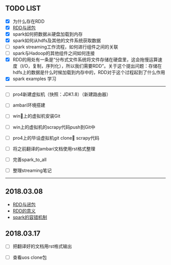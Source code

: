 ## TODO LIST

 - [x] 为什么存在RDD
 - [x] [RDD与闭包](https://github.com/SunnyZWQ/sparktest/blob/master/%E9%97%AD%E5%8C%85%E4%B8%8ERDD%E7%9A%84%E5%85%B3%E7%B3%BB.md)
 - [x] spark如何把数据从硬盘加载到内存
 - [x] spark如何从hdfs及其他的文件系统获取数据
 - [ ] spark streaming工作流程，如何进行组件之间的关联
 - [ ] spark与Hadoop的其他组件之间如何连接
 - [x] RDD的用处有一条是“分布式文件系统将文件存储在硬盘里，这会拖慢运算速度（I/O，复制，序列化），所以我们需要RDD”。关于这个提出问题：存储在hdfs上的数据是什么时候加载到内存中的，RDD对于这个过程起到了什么作用
 - [x] spark examples 学习

----

- [ ] pro4新建虚拟机（快照：JDK1.8）（新建路由器）
- [ ] ambari环境搭建
- [ ] win上的虚拟机安装Git
- [ ] win上的虚拟机的scrapy代码push到Git中
- [ ] pro4上的毕设虚拟机git clone scrapy代码
- [ ] 将之前翻译的ambari文档使用rst格式整理
- [ ] 完善spark_to_all
- [ ] 整理streaming笔记


----
## 2018.03.08
- [RDD与闭包](https://github.com/SunnyZWQ/sparktest/blob/master/%E9%97%AD%E5%8C%85%E4%B8%8ERDD%E7%9A%84%E5%85%B3%E7%B3%BB.md)
- [RDD的意义](https://github.com/SunnyZWQ/sparktest/blob/master/RDD%E7%9A%84%E6%84%8F%E4%B9%89.md)
- [spark的容错机制](https://github.com/SunnyZWQ/sparktest/blob/master/spark%E7%9A%84%E5%AE%B9%E9%94%99%E6%9C%BA%E5%88%B6.md)



## 2018.03.17
- [ ] 把翻译好的文档用rst格式输出
- [ ] 查看uos clone包



